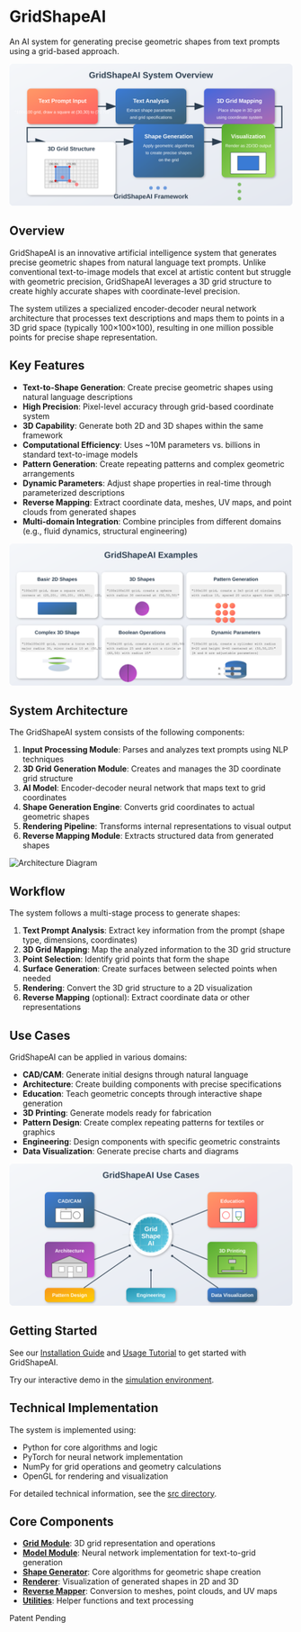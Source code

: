 # GridShapeAI

An AI system for generating precise geometric shapes from text prompts using a grid-based approach.

![System Overview](doc/images/system_overview.svg)

## Overview

GridShapeAI is an innovative artificial intelligence system that generates precise geometric shapes from natural language text prompts. Unlike conventional text-to-image models that excel at artistic content but struggle with geometric precision, GridShapeAI leverages a 3D grid structure to create highly accurate shapes with coordinate-level precision.

The system utilizes a specialized encoder-decoder neural network architecture that processes text descriptions and maps them to points in a 3D grid space (typically 100×100×100), resulting in one million possible points for precise shape representation.

## Key Features

- **Text-to-Shape Generation**: Create precise geometric shapes using natural language descriptions
- **High Precision**: Pixel-level accuracy through grid-based coordinate system
- **3D Capability**: Generate both 2D and 3D shapes within the same framework
- **Computational Efficiency**: Uses ~10M parameters vs. billions in standard text-to-image models
- **Pattern Generation**: Create repeating patterns and complex geometric arrangements
- **Dynamic Parameters**: Adjust shape properties in real-time through parameterized descriptions
- **Reverse Mapping**: Extract coordinate data, meshes, UV maps, and point clouds from generated shapes
- **Multi-domain Integration**: Combine principles from different domains (e.g., fluid dynamics, structural engineering)

![Shape Generation Examples](doc/images/shape_examples.svg)

## System Architecture

The GridShapeAI system consists of the following components:

1. **Input Processing Module**: Parses and analyzes text prompts using NLP techniques
2. **3D Grid Generation Module**: Creates and manages the 3D coordinate grid structure
3. **AI Model**: Encoder-decoder neural network that maps text to grid coordinates
4. **Shape Generation Engine**: Converts grid coordinates to actual geometric shapes
5. **Rendering Pipeline**: Transforms internal representations to visual output
6. **Reverse Mapping Module**: Extracts structured data from generated shapes

![Architecture Diagram](doc/images/architecture.svg)

## Workflow

The system follows a multi-stage process to generate shapes:

1. **Text Prompt Analysis**: Extract key information from the prompt (shape type, dimensions, coordinates)
2. **3D Grid Mapping**: Map the analyzed information to the 3D grid structure
3. **Point Selection**: Identify grid points that form the shape
4. **Surface Generation**: Create surfaces between selected points when needed
5. **Rendering**: Convert the 3D grid structure to a 2D visualization
6. **Reverse Mapping** (optional): Extract coordinate data or other representations

## Use Cases

GridShapeAI can be applied in various domains:

- **CAD/CAM**: Generate initial designs through natural language
- **Architecture**: Create building components with precise specifications
- **Education**: Teach geometric concepts through interactive shape generation
- **3D Printing**: Generate models ready for fabrication
- **Pattern Design**: Create complex repeating patterns for textiles or graphics
- **Engineering**: Design components with specific geometric constraints
- **Data Visualization**: Generate precise charts and diagrams

![Use Case Demonstration](doc/images/use_cases.svg)

## Getting Started

See our [Installation Guide](doc/installation.md) and [Usage Tutorial](doc/usage.md) to get started with GridShapeAI.

Try our interactive demo in the [simulation environment](deployment/simulation/README.md).

## Technical Implementation

The system is implemented using:

- Python for core algorithms and logic
- PyTorch for neural network implementation
- NumPy for grid operations and geometry calculations
- OpenGL for rendering and visualization

For detailed technical information, see the [src directory](src/README.md).

## Core Components

- **[Grid Module](src/grid)**: 3D grid representation and operations
- **[Model Module](src/model)**: Neural network implementation for text-to-grid generation
- **[Shape Generator](src/shape_generator)**: Core algorithms for geometric shape creation
- **[Renderer](src/renderer)**: Visualization of generated shapes in 2D and 3D
- **[Reverse Mapper](src/reverse_mapper)**: Conversion to meshes, point clouds, and UV maps
- **[Utilities](src/utils)**: Helper functions and text processing

Patent Pending